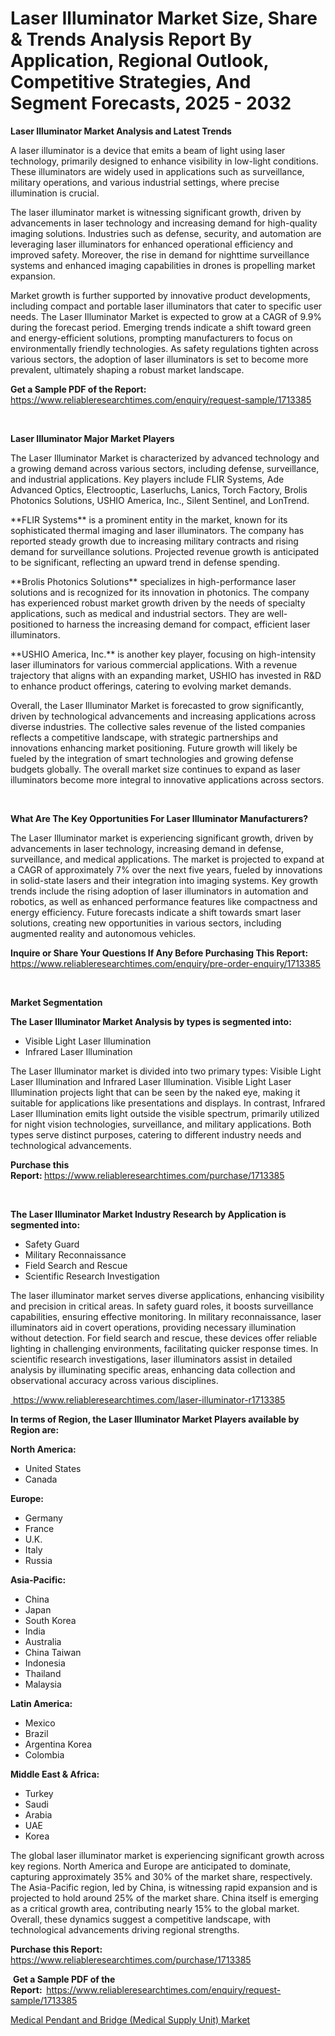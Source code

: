 <p><h1>Laser Illuminator Market Size, Share & Trends Analysis Report By Application, Regional Outlook, Competitive Strategies, And Segment Forecasts, 2025 - 2032</h1></p><p><strong>Laser Illuminator Market Analysis and Latest Trends</strong></p>
<p><p>A laser illuminator is a device that emits a beam of light using laser technology, primarily designed to enhance visibility in low-light conditions. These illuminators are widely used in applications such as surveillance, military operations, and various industrial settings, where precise illumination is crucial. </p><p>The laser illuminator market is witnessing significant growth, driven by advancements in laser technology and increasing demand for high-quality imaging solutions. Industries such as defense, security, and automation are leveraging laser illuminators for enhanced operational efficiency and improved safety. Moreover, the rise in demand for nighttime surveillance systems and enhanced imaging capabilities in drones is propelling market expansion.</p><p>Market growth is further supported by innovative product developments, including compact and portable laser illuminators that cater to specific user needs. The Laser Illuminator Market is expected to grow at a CAGR of 9.9% during the forecast period. Emerging trends indicate a shift toward green and energy-efficient solutions, prompting manufacturers to focus on environmentally friendly technologies. As safety regulations tighten across various sectors, the adoption of laser illuminators is set to become more prevalent, ultimately shaping a robust market landscape.</p></p>
<p><strong>Get a Sample PDF of the Report:&nbsp;</strong> <a href="https://www.reliableresearchtimes.com/enquiry/request-sample/1713385?utm_campaign=3085&utm_medium=2&utm_source=Github&utm_content=ia&utm_term=28032025&utm_id=laser-illuminator">https://www.reliableresearchtimes.com/enquiry/request-sample/1713385</a></p>
<p>&nbsp;</p>
<p><strong>Laser Illuminator Major Market Players</strong></p>
<p><p>The Laser Illuminator Market is characterized by advanced technology and a growing demand across various sectors, including defense, surveillance, and industrial applications. Key players include FLIR Systems, Ade Advanced Optics, Electrooptic, Laserluchs, Lanics, Torch Factory, Brolis Photonics Solutions, USHIO America, Inc., Silent Sentinel, and LonTrend.</p><p>**FLIR Systems** is a prominent entity in the market, known for its sophisticated thermal imaging and laser illuminators. The company has reported steady growth due to increasing military contracts and rising demand for surveillance solutions. Projected revenue growth is anticipated to be significant, reflecting an upward trend in defense spending.</p><p>**Brolis Photonics Solutions** specializes in high-performance laser solutions and is recognized for its innovation in photonics. The company has experienced robust market growth driven by the needs of specialty applications, such as medical and industrial sectors. They are well-positioned to harness the increasing demand for compact, efficient laser illuminators.</p><p>**USHIO America, Inc.** is another key player, focusing on high-intensity laser illuminators for various commercial applications. With a revenue trajectory that aligns with an expanding market, USHIO has invested in R&D to enhance product offerings, catering to evolving market demands.</p><p>Overall, the Laser Illuminator Market is forecasted to grow significantly, driven by technological advancements and increasing applications across diverse industries. The collective sales revenue of the listed companies reflects a competitive landscape, with strategic partnerships and innovations enhancing market positioning. Future growth will likely be fueled by the integration of smart technologies and growing defense budgets globally. The overall market size continues to expand as laser illuminators become more integral to innovative applications across sectors.</p></p>
<p>&nbsp;</p>
<p><strong>What Are The Key Opportunities For Laser Illuminator Manufacturers?</strong></p>
<p><p>The Laser Illuminator market is experiencing significant growth, driven by advancements in laser technology, increasing demand in defense, surveillance, and medical applications. The market is projected to expand at a CAGR of approximately 7% over the next five years, fueled by innovations in solid-state lasers and their integration into imaging systems. Key growth trends include the rising adoption of laser illuminators in automation and robotics, as well as enhanced performance features like compactness and energy efficiency. Future forecasts indicate a shift towards smart laser solutions, creating new opportunities in various sectors, including augmented reality and autonomous vehicles.</p></p>
<p><strong>Inquire or Share Your Questions If Any Before Purchasing This Report:</strong> <a href="https://www.reliableresearchtimes.com/enquiry/pre-order-enquiry/1713385?utm_campaign=3085&utm_medium=2&utm_source=Github&utm_content=ia&utm_term=28032025&utm_id=laser-illuminator">https://www.reliableresearchtimes.com/enquiry/pre-order-enquiry/1713385</a></p>
<p>&nbsp;</p>
<p><strong>Market Segmentation</strong></p>
<p><strong>The Laser Illuminator Market Analysis by types is segmented into:</strong></p>
<p><ul><li>Visible Light Laser Illumination</li><li>Infrared Laser Illumination</li></ul></p>
<p><p>The Laser Illuminator market is divided into two primary types: Visible Light Laser Illumination and Infrared Laser Illumination. Visible Light Laser Illumination projects light that can be seen by the naked eye, making it suitable for applications like presentations and displays. In contrast, Infrared Laser Illumination emits light outside the visible spectrum, primarily utilized for night vision technologies, surveillance, and military applications. Both types serve distinct purposes, catering to different industry needs and technological advancements.</p></p>
<p><strong>Purchase this Report:&nbsp;</strong><a href="https://www.reliableresearchtimes.com/purchase/1713385?utm_campaign=3085&utm_medium=2&utm_source=Github&utm_content=ia&utm_term=28032025&utm_id=laser-illuminator">https://www.reliableresearchtimes.com/purchase/1713385</a></p>
<p>&nbsp;</p>
<p><strong>The Laser Illuminator Market Industry Research by Application is segmented into:</strong></p>
<p><ul><li>Safety Guard</li><li>Military Reconnaissance</li><li>Field Search and Rescue</li><li>Scientific Research Investigation</li></ul></p>
<p><p>The laser illuminator market serves diverse applications, enhancing visibility and precision in critical areas. In safety guard roles, it boosts surveillance capabilities, ensuring effective monitoring. In military reconnaissance, laser illuminators aid in covert operations, providing necessary illumination without detection. For field search and rescue, these devices offer reliable lighting in challenging environments, facilitating quicker response times. In scientific research investigations, laser illuminators assist in detailed analysis by illuminating specific areas, enhancing data collection and observational accuracy across various disciplines.</p></p>
<p><a href="https://www.reliableresearchtimes.com/laser-illuminator-r1713385?utm_campaign=3085&utm_medium=2&utm_source=Github&utm_content=ia&utm_term=28032025&utm_id=laser-illuminator">&nbsp;https://www.reliableresearchtimes.com/laser-illuminator-r1713385</a></p>
<p><strong>In terms of Region, the Laser Illuminator Market Players available by Region are:</strong></p>
<p>
    <p> <strong> North America: </strong>
        <ul>
            <li>United States</li>
            <li>Canada</li>
        </ul>
        </p> 
    <p> <strong> Europe: </strong>
        <ul>
            <li>Germany</li>
            <li>France</li>
            <li>U.K.</li>
            <li>Italy</li>
            <li>Russia</li>
        </ul>
        </p> 
    <p> <strong> Asia-Pacific: </strong>
        <ul>
            <li>China</li>
            <li>Japan</li>
            <li>South Korea</li>
            <li>India</li>
            <li>Australia</li>
            <li>China Taiwan</li>
            <li>Indonesia</li>
            <li>Thailand</li>
            <li>Malaysia</li>
        </ul>
        </p> 
    <p> <strong> Latin America: </strong>
        <ul>
            <li>Mexico</li>
            <li>Brazil</li>
            <li>Argentina Korea</li>
            <li>Colombia</li>
        </ul>
        </p> 
    <p> <strong> Middle East & Africa: </strong>
        <ul>
            <li>Turkey</li>
            <li>Saudi</li>
            <li>Arabia</li>
            <li>UAE</li>
            <li>Korea</li>
        </ul>
    </p>
    </p>
<p><p>The global laser illuminator market is experiencing significant growth across key regions. North America and Europe are anticipated to dominate, capturing approximately 35% and 30% of the market share, respectively. The Asia-Pacific region, led by China, is witnessing rapid expansion and is projected to hold around 25% of the market share. China itself is emerging as a critical growth area, contributing nearly 15% to the global market. Overall, these dynamics suggest a competitive landscape, with technological advancements driving regional strengths.</p></p>
<p><strong>Purchase this Report: </strong><a href="https://www.reliableresearchtimes.com/purchase/1713385?utm_campaign=3085&utm_medium=2&utm_source=Github&utm_content=ia&utm_term=28032025&utm_id=laser-illuminator">https://www.reliableresearchtimes.com/purchase/1713385</a></p>
<p>&nbsp;<strong>Get a Sample PDF of the Report:&nbsp;&nbsp;</strong><a href="https://www.reliableresearchtimes.com/enquiry/request-sample/1713385?utm_campaign=3085&utm_medium=2&utm_source=Github&utm_content=ia&utm_term=28032025&utm_id=laser-illuminator">https://www.reliableresearchtimes.com/enquiry/request-sample/1713385</a></p>
<p><strong></strong></p>
<p><p><a href="https://github.com/xalatieusope/Market-Research-Report-List-1/blob/main/medical-pendant-and-bridge-medical-supply-unit-market.md?utm_campaign=3085&utm_medium=2&utm_source=Github&utm_content=ia&utm_term=28032025&utm_id=laser-illuminator">Medical Pendant and Bridge (Medical Supply Unit) Market</a></p></p>